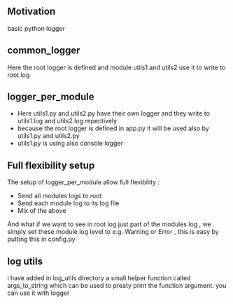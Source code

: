 <h2>Motivation</h2>
basic python logger


<h2>common_logger</h2>
Here the root logger is defined and module utils1 and utils2 use it to write to root.log

<h2>logger_per_module</h2>
<ul>
<li>Here utils1.py and utils2.py have their own logger and they write to utils1.log and utils2.log repectively</li>
<li>because the root logger is defined in app.py it will be used also by utils1.py and utils2.py</li>
<li>utils1.py is using also console logger</li>
</ul>


<h2>Full flexibility setup</h2>
The setup of logger_per_module allow full flexibility :
<ul>
<li>Send all modules logs to root</li>
<li>Send each module log to its log file</li>
<li>Mix of the above</li>
</ul>

And what if we want to see in root log just part of the modules log , we simply set these module log level to e.g. Warning or Error , this is easy by putting this in config.py

<h2>log utils</h2>
i have added in log_utils directory a small helper function called args_to_string which can be used to preaty print the function argument. you can use it with logger